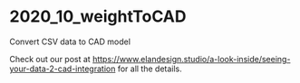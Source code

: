 # 2020_10_weightToCAD
Convert CSV data to CAD model

Check out our post at https://www.elandesign.studio/a-look-inside/seeing-your-data-2-cad-integration for all the details.
